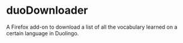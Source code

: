 # duoDownloader
A Firefox add-on to download a list of all the vocabulary learned on a certain language in Duolingo.
